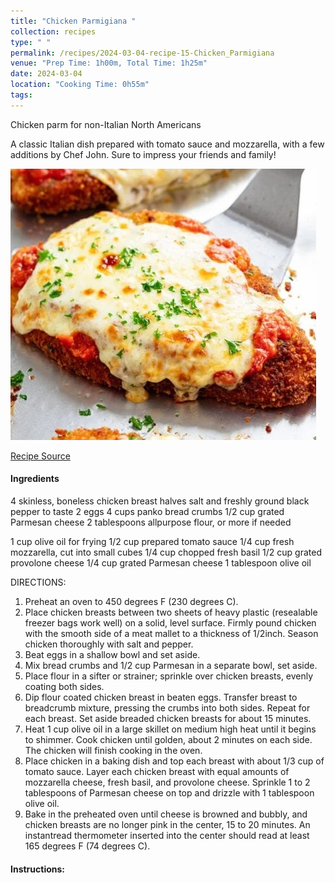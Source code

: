 ```yaml
---
title: "Chicken Parmigiana "
collection: recipes
type: " "
permalink: /recipes/2024-03-04-recipe-15-Chicken_Parmigiana
venue: "Prep Time: 1h00m, Total Time: 1h25m"
date: 2024-03-04
location: "Cooking Time: 0h55m"
tags: 
---
```


Chicken parm for non-Italian North Americans

A classic Italian dish prepared with tomato sauce and mozzarella, with a few additions
by Chef John. Sure to impress your friends and family!

![Poultry Parm](/images/Recipes_Chicken-Parm.jpg)

[Recipe Source](https://docs.google.com/document/d/150pesPlUpXjwzoGEW7X4BUQ1sS6HLA3xhlvFJVSC2ns/mobilebasic)

#### Ingredients

4 skinless, boneless chicken breast
halves
salt and freshly ground black pepper to taste
2 eggs
4 cups panko bread crumbs
1/2 cup grated Parmesan cheese
2 tablespoons all­purpose flour, or more if needed

1 cup olive oil for frying
1/2 cup prepared tomato sauce
1/4 cup fresh mozzarella, cut into small cubes
1/4 cup chopped fresh basil
1/2 cup grated provolone cheese
1/4 cup grated Parmesan cheese
1 tablespoon olive oil

DIRECTIONS:
1. Preheat an oven to 450 degrees F (230 degrees C).
2. Place chicken breasts between two sheets of heavy plastic (resealable freezer bags
work well) on a solid, level surface. Firmly pound chicken with the smooth side of a
meat mallet to a thickness of 1/2­inch. Season chicken thoroughly with salt and
pepper.
3. Beat eggs in a shallow bowl and set aside.
4. Mix bread crumbs and 1/2 cup Parmesan in a separate bowl, set aside.
5. Place flour in a sifter or strainer; sprinkle over chicken breasts, evenly coating both sides.
6. Dip flour coated chicken breast in beaten eggs. Transfer breast to breadcrumb mixture, pressing the crumbs into both sides. Repeat for each breast. Set aside
breaded chicken breasts for about 15 minutes.
7. Heat 1 cup olive oil in a large skillet on medium ­high heat until it begins to shimmer.
Cook chicken until golden, about 2 minutes on each side. The chicken will finish
cooking in the oven.
8. Place chicken in a baking dish and top each breast with about 1/3 cup of tomato
sauce. Layer each chicken breast with equal amounts of mozzarella cheese, fresh
basil, and provolone cheese. Sprinkle 1 to 2 tablespoons of Parmesan cheese on top
and drizzle with 1 tablespoon olive oil.
9. Bake in the preheated oven until cheese is browned and bubbly, and chicken breasts
are no longer pink in the center, 15 to 20 minutes. An instant­read thermometer
inserted into the center should read at least 165 degrees F (74 degrees C).

#### Instructions:
